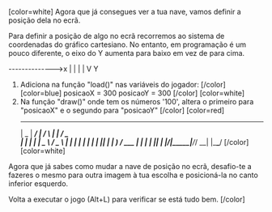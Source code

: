 [color=white]
Agora que já consegues ver a tua nave, vamos definir a posição dela no ecrã.

Para definir a posição de algo no ecrã recorremos ao sistema de coordenadas 
do gráfico cartesiano. No entanto, em programação é um pouco diferente, o 
eixo do Y aumenta para baixo em vez de para cima.

-------------->x
|
|
|
|
V Y

1. Adiciona na função "load()" nas variáveis do jogador:
[/color] [color=blue]
   posicaoX = 300
   posicaoY = 300
[/color] [color=white]
2. Na função "draw()" onde tem os números '100', altera o primeiro para 
"posicaoX" e o segundo para "posicaoY"
[/color] [color=red]
     ____  _____ ____    _    _____ ___ ___  
    |  _ \| ____/ ___|  / \  |  ___|_ _/ _ \
    | | | |  _| \___ \ / _ \ | |_   | | | | |
    | |_| | |___ ___) / ___ \|  _|  | | |_| |
    |____/|_____|____/_/   \_\_|   |___\___/
[/color] [color=white]

Agora que já sabes como mudar a nave de posição no ecrã, desafio-te a fazeres o
mesmo para outra imagem à tua escolha e posicioná-la no canto inferior esquerdo.

Volta a executar o jogo (Alt+L) para verificar se está tudo bem.
[/color]
